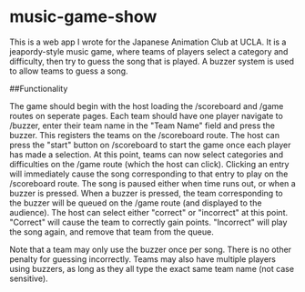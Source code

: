 ﻿# music-game-show

This is a web app I wrote for the Japanese Animation Club at UCLA. It is a jeapordy-style music game, where teams of players select a category and difficulty, then try to guess the song that is played. A buzzer system is used to allow teams to guess a song.

##Functionality

The game should begin with the host loading the /scoreboard and /game routes on seperate pages. Each team should have one player navigate to /buzzer, enter their team name in the "Team Name" field and press the buzzer. This registers the teams on the /scoreboard route. The host can press the "start" button on /scoreboard to start the game once each player has made a selection. At this point, teams can now select categories and difficulties on the /game route (which the host can click). Clicking an entry will immediately cause the song corresponding to that entry to play on the /scoreboard route. The song is paused either when time runs out, or when a buzzer is pressed. When a buzzer is pressed, the team corresponding to the buzzer will be queued on the /game route (and displayed to the audience). The host can select either "correct" or "incorrect" at this point. "Correct" will cause the team to correctly gain points. "Incorrect" will play the song again, and remove that team from the queue.

Note that a team may only use the buzzer once per song. There is no other penalty for guessing incorrectly.
Teams may also have multiple players using buzzers, as long as they all type the exact same team name (not case sensitive).
